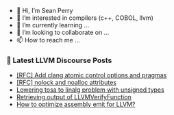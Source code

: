 - 👋 Hi, I’m Sean Perry
- 👀 I’m interested in compilers (c++, COBOL, llvm)
- 🌱 I’m currently learning ...
- 💞️ I’m looking to collaborate on ...
- 📫 How to reach me ...

<!---
s66perry/s66perry is a ✨ special ✨ repository because its `README.md` (this file) appears on your GitHub profile.
You can click the Preview link to take a look at your changes.
--->
### 📕 Latest LLVM Discourse Posts

<!-- DISCOURSE-LLVM:START -->
- [[RFC] Add clang atomic control options and pragmas](https://discourse.llvm.org/t/rfc-add-clang-atomic-control-options-and-pragmas/80641#post_12)
- [[RFC] nolock and noalloc attributes](https://discourse.llvm.org/t/rfc-nolock-and-noalloc-attributes/76837?page=6#post_111)
- [Lowering tosa to linalg problem with unsigned types](https://discourse.llvm.org/t/lowering-tosa-to-linalg-problem-with-unsigned-types/80704#post_5)
- [Retrieving output of LLVMVerifyFunction](https://discourse.llvm.org/t/retrieving-output-of-llvmverifyfunction/80719#post_2)
- [How to optimize assembly emit for LLVM?](https://discourse.llvm.org/t/how-to-optimize-assembly-emit-for-llvm/80718#post_3)
<!-- DISCOURSE-LLVM:END -->
